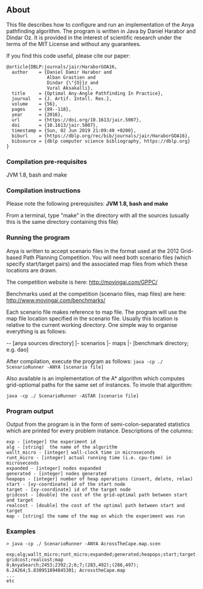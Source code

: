 ## About ##

This file describes how to configure and run an implementation of the Anya 
pathfinding algorithm. The program is written in Java by Daniel Harabor and 
Dindar Oz. It is provided in the interest of scientific research under the
terms of the MIT License and without any guarantees.

If you find this code useful, please cite our paper:

```
@article{DBLP:journals/jair/HaraborGOA16,
  author    = {Daniel Damir Harabor and
               Alban Grastien and
               Dindar {\"{O}}z and
               Vural Aksakalli},
  title     = {Optimal Any-Angle Pathfinding In Practice},
  journal   = {J. Artif. Intell. Res.},
  volume    = {56},
  pages     = {89--118},
  year      = {2016},
  url       = {https://doi.org/10.1613/jair.5007},
  doi       = {10.1613/jair.5007},
  timestamp = {Sun, 02 Jun 2019 21:09:40 +0200},
  biburl    = {https://dblp.org/rec/bib/journals/jair/HaraborGOA16},
  bibsource = {dblp computer science bibliography, https://dblp.org}
}
```

### Compilation pre-requisites ###

JVM 1.8, bash and make


### Compilation instructions ####

Please note the following prerequisites: 
**JVM 1.8, bash and make**

From a terminal, type "make" in the directory with all the sources (usually 
this is the same directory containing this file)

### Running the program ###

Anya is written to accept scenario files in the format used at the 2012
Grid-based Path Planning Competition. You will need both scenario files
(which specify start/target pairs) and the associated map files from which
these locations are drawn.

The competition website is here:
http://movingai.com/GPPC/

Benchmarks used at the competition (scenario files, map files) are here:
http://www.movingai.com/benchmarks/

Each scenario file makes reference to map file. The program will use the
map file location specified in the scenario file. Usually this location
is relative to the current working directory. One simple way to 
organise everything is as follows:

-- [anya sources directory]
 |- scenarios
 |- maps
  |- [benchmark directory; e.g. dao] 

After compilation, execute the program as follows:
``java -cp ./ ScenarioRunner -ANYA [scenario file]``

Also available is an implementation of the A\* algorithm which computes
grid-optiomal paths for the same set of instances. To invole that algorithm:

``java -cp ./ ScenarioRunner -ASTAR [scenario file]``


### Program output ###

Output from the program is in the form of semi-colon-separated statistics 
which are printed for every problem instance. Descriptions of the columns:

```
exp - [integer] the experiment id 
alg - [string]  the name of the algorithm
wallt_micro - [integer] wall-clock time in microseconds
runt_micro - [integer] actual running time (i.e. cpu-time) in microseconds
expanded - [integer] nodes expanded
generated - [integer] nodes generated 
heapops - [integer] number of heap operations (insert, delete, relax)
start - [xy-coordinate] id of the start node
target - [xy-coordinate] id of the target node
gridcost - [double] the cost of the grid-optimal path between start and target
realcost - [double] the cost of the optimal path between start and target
map - [string] the name of the map on which the experiment was run
```

### Examples ###

```
> java -cp ./ ScenarioRunner -ANYA AcrossTheCape.map.scen

exp;alg;wallt_micro;runt_micro;expanded;generated;heapops;start;target; gridcost;realcost;map
0;AnyaSearch;2453;2392;2;6;7;(283,492);(286,497); 6.24264;5.830951894845301; AcrosstheCape.map
... 
etc
```


